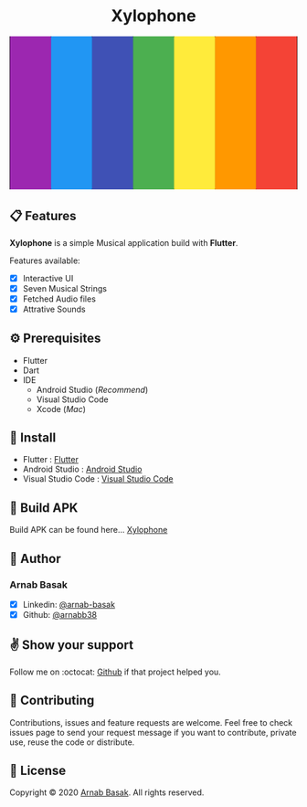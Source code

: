 # <center>Xylophone</center>

![Xylophone Cover](xylophone.png)

## :clipboard: Features
**Xylophone** is a simple Musical application build with **Flutter**.

Features available:

- [x] Interactive UI
- [x] Seven Musical Strings
- [x] Fetched Audio files
- [x] Attrative Sounds

## :gear: Prerequisites
* Flutter
* Dart
* IDE 
    * Android Studio (*Recommend*)
    * Visual Studio Code
    * Xcode (*Mac*)

## :envelope_with_arrow: Install
* Flutter : [Flutter](https://flutter.dev/)
* Android Studio : [Android Studio](https://developer.android.com/studio/?gclsrc=ds&gclsrc=ds)
* Visual Studio Code : [Visual Studio Code](https://code.visualstudio.com/)

## :hammer: Build APK

Build APK can be found here... [Xylophone](https://github.com/arnabb38/xylophone)

## :bust_in_silhouette: Author
### Arnab Basak
- [x] Linkedin: [@arnab-basak](https://linkedin.com/in/arnab-basak)
- [x] Github: [@arnabb38](https://github.com/arnabb38)

## :v: Show your support
Follow me on :octocat: [Github](https://github.com/arnabb38) if that project helped you.

## :handshake: Contributing
Contributions, issues and feature requests are welcome.
Feel free to check issues page to send your request message if you want to contribute, private use, reuse the code or distribute.

## :memo: License
Copyright © 2020 [Arnab Basak](https://github.com/arnabb38). All rights reserved. 

